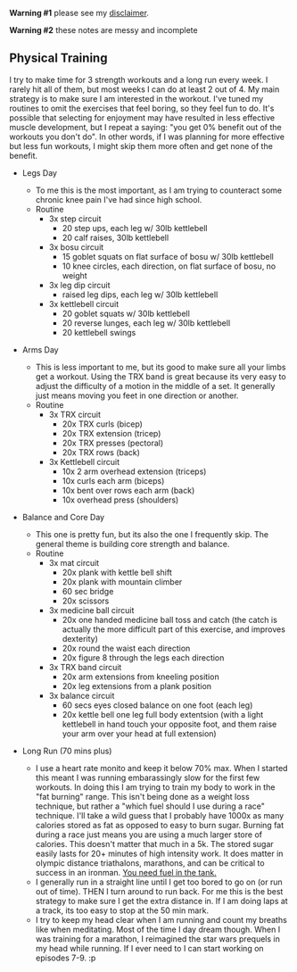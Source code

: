 **Warning #1** please see my [disclaimer](disclaimer.md).

**Warning #2** these notes are messy and incomplete

## Physical Training

I try to make time for 3 strength workouts and a long run every week. I rarely hit all of them, but most weeks I can do at least 2 out of 4. My main strategy is to make sure I am interested in the workout. I've tuned my routines to omit the exercises that feel boring, so they feel fun to do. It's possible that selecting for enjoyment may have resulted in less effective muscle development, but I repeat a saying: "you get 0% benefit out of the workouts you don't do". In other words, if I was planning for more effective but less fun workouts, I might skip them more often and get none of the benefit.

- Legs Day
  - To me this is  the most important, as I am trying to counteract some chronic knee pain I've had since high school.
  - Routine
    - 3x step circuit 
        - 20 step ups, each leg w/ 30lb kettlebell
        - 20 calf raises, 30lb kettlebell
    - 3x bosu circuit
        - 15 goblet squats on flat surface of bosu w/ 30lb kettlebell
        - 10 knee circles, each direction, on flat surface of bosu, no weight
    - 3x leg dip circuit
        - raised leg dips, each leg w/ 30lb kettlebell
    - 3x kettlebell circuit
        - 20 goblet squats w/ 30lb kettlebell
        - 20 reverse lunges, each leg w/ 30lb kettlebell
        - 20 kettlebell swings

- Arms Day
  - This is less important to me, but its good to make sure all your limbs get a workout. Using the TRX band is great because its very easy to adjust the difficulty of a motion in the middle of a set. It generally just means moving you feet in one direction or another.
  - Routine
    - 3x TRX circuit
      - 20x TRX curls (bicep)
      - 20x TRX extension (tricep)
      - 20x TRX presses (pectoral)
      - 20x TRX rows (back)
    - 3x Kettlebell circuit
      - 10x 2 arm overhead extension  (triceps)
      - 10x curls each arm (biceps)
      - 10x bent over rows each arm (back)
      - 10x overhead press (shoulders)

- Balance and Core Day
  - This one is pretty fun, but its also the one I frequently skip. The general theme is building core strength and balance.
  - Routine
    - 3x mat circuit
      - 20x plank with kettle bell shift
      - 20x plank with mountain climber
      - 60 sec bridge
      - 20x scissors
    - 3x medicine ball circuit
      - 20x one handed medicine ball toss and catch (the catch is actually the more difficult part of this exercise, and improves dexterity)
      - 20x round the waist each direction
      - 20x figure 8 through the legs each direction
    - 3x TRX band circuit
      - 20x arm extensions from kneeling position
      - 20x leg extensions from a plank position
    - 3x balance circuit
      - 60 secs eyes closed balance on one foot (each leg)
      - 20x kettle bell one leg full body extentsion (with a light kettlebell in hand touch your opposite foot, and them raise your arm over your head at full extension)

- Long Run (70 mins plus)
  - I use a heart rate monito and keep it below 70% max. When I started this meant I was running embarassingly slow for the first few workouts. In doing this I am trying to train my body to work in the "fat burning" range. This isn't being done as a weight loss technique, but rather a "which fuel should I use during a race" technique. I'll take a wild guess that I probably have 1000x as many calories stored as fat as opposed to easy to burn sugar. Burning fat during a race just means you are using a much larger store of calories. This doesn't matter that much in a 5k. The stored sugar easily lasts for 20+ minutes of high intensity work. It does matter in olympic distance triathalons, marathons, and can be critical to success in an ironman. [You need fuel in the tank.](https://www.triathlete.com/2013/05/nutrition/chris-mccormack-on-the-triathlete-weight-debate_74945)
  - I generally run in a straight line until I get too bored to go on (or run out of time). THEN I turn around to run back. For me this is the best strategy to make sure I get the extra distance in. If I am doing laps at a track, its too easy to stop at the 50 min mark.
  - I try to keep my head clear when I am running and count my breaths like when meditating. Most of the time I day dream though. When I was training for a marathon, I reimagined the star wars prequels in my head while running. If I ever need to I can start working on episodes 7-9. :p
